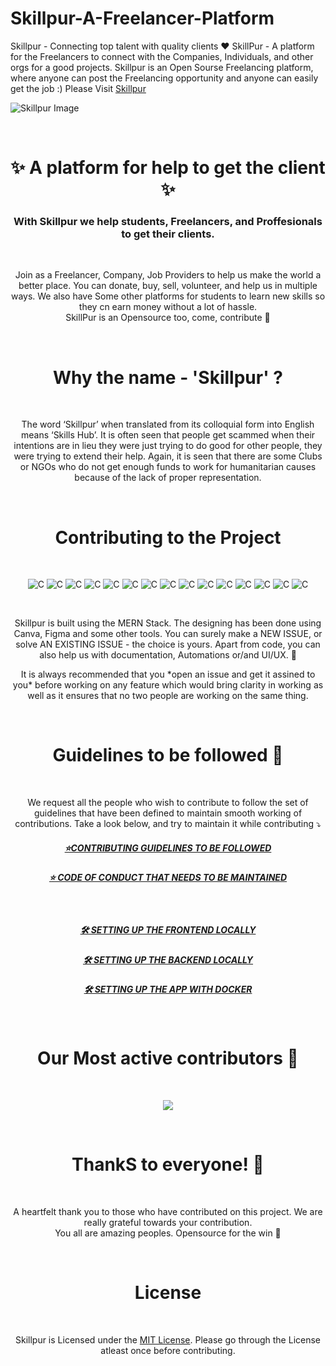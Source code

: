# Skillpur-A-Freelancer-Platform

Skillpur - Connecting top talent with quality clients ❤ SkillPur - A platform for the Freelancers to connect with the Companies, Individuals, and other orgs for a good projects.  Skillpur is an Open Sourse Freelancing platform, where anyone can post the Freelancing opportunity and anyone can easily get the job :) Please Visit [Skillpur](https://skillpur.vercel.app)

![Skillpur Image](https://user-images.githubusercontent.com/38817976/225311848-0d014510-92b3-4db0-84f5-3f331c56b036.png)

<br/>

<h1 align="center">
✨ A platform for help to get the client ✨ <br/>
</h1>
<h3 align="center">
With Skillpur we help students, Freelancers, and Proffesionals to get their clients. <br/>
</h3>
<br>
<p align="center">
Join as a Freelancer, Company, Job Providers to help us make the world a better place. You can donate, buy, sell, volunteer, and help us in multiple ways. We also have Some other platforms for students to learn new skills so they cn earn money without a lot of hassle. <br> SkillPur is an Opensource too, come, contribute 🚀 
</p>
<br>

<h1 align="center">
Why the name - 'Skillpur' ?
</h1>
<br>
<p align="center">
The word ‘Skillpur’ when translated from its colloquial form into English means ‘Skills Hub’.
It is often seen that people get scammed when their intentions are in lieu they were just trying to do good for other people, they were trying to extend their help. Again, it is seen that there are some Clubs or NGOs who do not get enough funds to work for humanitarian causes because of the lack of proper representation.
</p>
<br/>


<!-- //* CONTRIBUTE  -->

<h1 align="center">
Contributing to the Project
</h1>
<br>

<p align="center">
    <img alt="C" src="https://img.shields.io/badge/React-20232A?style=for-the-badge&logo=react&logoColor=61DAFB">
    <img alt="C" src="https://img.shields.io/badge/node.js-%2343853D.svg?style=for-the-badge&logo=node.js&logoColor=white">
    <img alt="C" src="https://img.shields.io/badge/express.js-%23404d59.svg?style=for-the-badge">
    <img alt="C" src="https://img.shields.io/badge/MongoDB-%234ea94b.svg?style=for-the-badge&logo=mongodb&logoColor=white">
    <img alt="C" src="https://img.shields.io/badge/Bootstrap-%23563D7C.svg?style=for-the-badge&logo=bootstrap&logoColor=white">
    <img alt="C" src="https://img.shields.io/badge/Heroku-%23430098.svg?style=for-the-badge&logo=heroku&logoColor=white">
    <img alt="C" src="https://img.shields.io/badge/Netlify-%2300C7B7.svg?style=for-the-badge&logo=netlify&logoColor=white">
    <img alt="C" src="https://img.shields.io/badge/GitHub-%23121011.svg?style=for-the-badge&logo=github&logoColor=white">
    <img alt="C" src="https://img.shields.io/badge/VSCode-%23007ACC.svg?style=for-the-badge&logo=visual-studio-code&logoColor=white">
    <img alt="C" src="https://img.shields.io/badge/Open%20Source-%23F05032.svg?style=for-the-badge&logo=open-source-initiative&logoColor=white">
    <img alt="C" src="https://img.shields.io/badge/CSS-%231572B6.svg?style=for-the-badge&logo=css3&logoColor=white">
    <img alt="C" src="https://img.shields.io/badge/Canva-%2300C4CC.svg?style=for-the-badge&logo=canva&logoColor=white">
    <img alt="C" src="https://img.shields.io/badge/Figma-%23F24E1E.svg?style=for-the-badge&logo=figma&logoColor=white">
    <img alt="C" src="https://img.shields.io/badge/Auth0-%2300C7B7.svg?style=for-the-badge&logo=auth0&logoColor=white">
    <img alt="C" src="https://img.shields.io/badge/GitHub%20Actions-%232671E5.svg?style=for-the-badge&logo=github-actions&logoColor=white">

</p>
</br>

<p align="center">
Skillpur is built using the MERN Stack. The designing has been done using Canva, Figma and some other tools. You can surely make a NEW ISSUE, or solve AN EXISTING ISSUE - the choice is yours. Apart from code, you can also help us with documentation, Automations or/and UI/UX. 🚀 </p>

<p align="center">
It is always recommended that you *open an issue and get it assined to you* before working on any feature which would bring clarity in working as well as it ensures that no two people are working on the same thing.  
</p>

</br>

<h1 align="center">
Guidelines to be followed 🔐
</h1>
<br>

<p align="center">
We request all the people who wish to contribute to follow the set of guidelines that have been defined to maintain smooth working of contributions. Take a look below, and try to maintain it while contributing ⤵ <br/> </p>

<h5 align="center"><a href="https://github.com/itanand/Skillpur/blob/main/CONTRIBUTING.md">⭐CONTRIBUTING GUIDELINES TO BE FOLLOWED</a></h5>
    
<h5 align="center"><a href="https://github.com/itanand/Skillpur/blob/main/CONTRIBUTING.md">⭐ CODE OF CONDUCT THAT NEEDS TO BE MAINTAINED</a></h5></br>
    
<h5 align="center"><a href="https://github.com/itanand/Skillpur/main/rules/FrontendSetup.md">🛠 SETTING UP THE FRONTEND LOCALLY</a></h5>
    
<h5 align="center"><a href="https://github.com/itanand/Skillpur/blob/main/rules/BackendSetup.md">🛠 SETTING UP THE BACKEND LOCALLY</a></h5>

<h5 align="center"><a href="https://github.com/IAmTamal/itanand/Skillpur/main/rules/DockerSetup.md">🛠 SETTING UP THE APP WITH DOCKER</a></h5>


</br>


<h1 align="center">
Our Most active contributors 🚀
</h1>

<br>

<p align="center">
<a  href="https://github.com/itanand/Skillpur/graphs/contributors">
  <img src="https://contrib.rocks/image?repo=itanand/Skillpur" />
</a>
</p>
</br>


<h1 align="center">
ThankS to everyone! 💚
</h1>
<br>

<p align="center">
A heartfelt thank you to those who have contributed on this project. We are really grateful towards your contribution. <br/> You all are amazing peoples. Opensource for the win 🚀 </p>
<br>

<h1 align="center">
License
</h1>
<br>

<p align="center">
Skillpur is Licensed under the <a href="./LICENSE">MIT License</a>. Please go through the License atleast once before contributing. </p>

